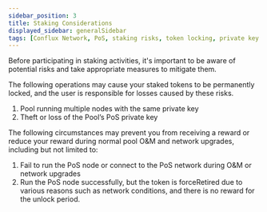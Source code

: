 ```yaml
---
sidebar_position: 3
title: Staking Considerations
displayed_sidebar: generalSidebar
tags: [Conflux Network, PoS, staking risks, token locking, private key security, node operation, network upgrades, PoS node, PoS network, forceRetired, unlock period, reward distribution, staking pool, validator responsibilities]
---
```


Before participating in staking activities, it's important to be aware of potential risks and take appropriate measures to mitigate them.

The following operations may cause your staked tokens to be permanently locked, and the user is responsible for losses caused by these risks.

1. Pool running multiple nodes with the same private key
2. Theft or loss of the Pool’s PoS private key

The following circumstances may prevent you from receiving a reward or reduce your reward during normal pool O&M and network upgrades, including but not limited to:

1. Fail to run the PoS node or connect to the PoS network during O&M or network upgrades
2. Run the PoS node successfully, but the token is forceRetired due to various reasons such as network conditions, and there is no reward for the unlock period.
